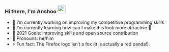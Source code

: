 ### Hi there, I'm Anshoo <img src="https://media.giphy.com/media/hvRJCLFzcasrR4ia7z/giphy.gif" width="25px">

<!--
**D3ADSH0T25/D3ADSH0T25** is a ✨ _special_ ✨ repository because its `README.md` (this file) appears on your GitHub profile.

Here are some ideas to get you started:
-->
- 🔭 I’m currently working on improving my competitive programming skills
- 🌱 I’m currently learning how can I make this look more attractive 🤣
- 🥅 2021 Goals: improving skills and open source contribution
-   :man: Pronouns: he/him
- ⚡ Fun fact: The Firefox logo isn’t a fox (it is actually a red panda!).

